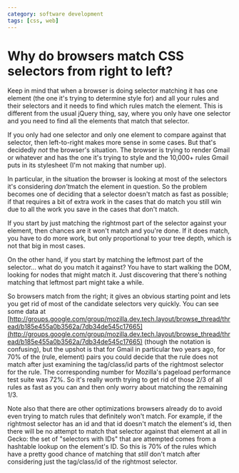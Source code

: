 ```yaml
---
category: software development
tags: [css, web]
---
```


# Why do browsers match CSS selectors from right to left?

Keep in mind that when a browser is doing selector matching it has one element (the one it's trying to determine style for) and all your rules and their selectors and it needs to find which rules match the element. This is different from the usual jQuery thing, say, where you only have one selector and you need to find all the elements that match that selector.

If you only had one selector and only one element to compare against that selector, then left-to-right makes more sense in some cases. But that's decidedly *not* the browser's situation. The browser is trying to render Gmail or whatever and has the one <span> it's trying to style and the 10,000+ rules Gmail puts in its stylesheet (I'm not making that number up).

In particular, in the situation the browser is looking at most of the selectors it's considering *don't*match the element in question. So the problem becomes one of deciding that a selector doesn't match as fast as possible; if that requires a bit of extra work in the cases that do match you still win due to all the work you save in the cases that don't match.

If you start by just matching the rightmost part of the selector against your element, then chances are it won't match and you're done. If it does match, you have to do more work, but only proportional to your tree depth, which is not that big in most cases.

On the other hand, if you start by matching the leftmost part of the selector... what do you match it against? You have to start walking the DOM, looking for nodes that might match it. Just discovering that there's nothing matching that leftmost part might take a while.

So browsers match from the right; it gives an obvious starting point and lets you get rid of most of the candidate selectors very quickly. You can see some data at [http://groups.google.com/group/mozilla.dev.tech.layout/browse_thread/thread/b185e455a0b3562a/7db34de545c17665](http://groups.google.com/group/mozilla.dev.tech.layout/browse_thread/thread/b185e455a0b3562a/7db34de545c17665) (though the notation is confusing), but the upshot is that for Gmail in particular two years ago, for 70% of the (rule, element) pairs you could decide that the rule does not match after just examining the tag/class/id parts of the rightmost selector for the rule. The corresponding number for Mozilla's pageload performance test suite was 72%. So it's really worth trying to get rid of those 2/3 of all rules as fast as you can and then only worry about matching the remaining 1/3.

Note also that there are other optimizations browsers already do to avoid even trying to match rules that definitely won't match. For example, if the rightmost selector has an id and that id doesn't match the element's id, then there will be no attempt to match that selector against that element at all in Gecko: the set of "selectors with IDs" that are attempted comes from a hashtable lookup on the element's ID. So this is 70% of the rules which have a pretty good chance of matching that *still* don't match after considering just the tag/class/id of the rightmost selector.